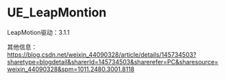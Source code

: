 # UE_LeapMontion

LeapMotion驱动：3.1.1

其他信息： 
https://blog.csdn.net/weixin_44090328/article/details/145734503?sharetype=blogdetail&sharerId=145734503&sharerefer=PC&sharesource=weixin_44090328&spm=1011.2480.3001.8118
